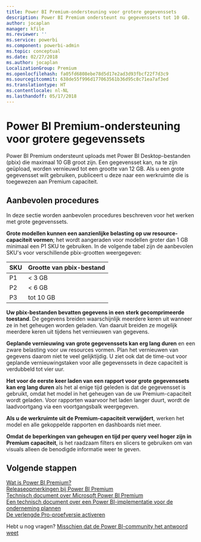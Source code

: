 ```yaml
---
title: Power BI Premium-ondersteuning voor grotere gegevenssets
description: Power BI Premium ondersteunt nu gegevenssets tot 10 GB.
author: jocaplan
manager: kfile
ms.reviewer: ''
ms.service: powerbi
ms.component: powerbi-admin
ms.topic: conceptual
ms.date: 02/27/2018
ms.author: jocaplan
LocalizationGroup: Premium
ms.openlocfilehash: fa05fd6808ebe78d5d17e2ad3d93fbcf22f7d3c9
ms.sourcegitcommit: 638de55f996d177063561b36d95c8c71ea7af3ed
ms.translationtype: HT
ms.contentlocale: nl-NL
ms.lasthandoff: 05/17/2018
---
```

# <a name="power-bi-premium-support-for-large-datasets"></a>Power BI Premium-ondersteuning voor grotere gegevenssets

Power BI Premium ondersteunt uploads met Power BI Desktop-bestanden (pbix) die maximaal 10 GB groot zijn. Een gegevensset kan, na te zijn geüpload, worden vernieuwd tot een grootte van 12 GB. Als u een grote gegevensset wilt gebruiken, publiceert u deze naar een werkruimte die is toegewezen aan Premium capaciteit.
 
## <a name="best-practices"></a>Aanbevolen procedures

In deze sectie worden aanbevolen procedures beschreven voor het werken met grote gegevenssets.

**Grote modellen kunnen een aanzienlijke belasting op uw resource-capaciteit vormen**; het wordt aangeraden voor modellen groter dan 1 GB minimaal een P1 SKU te gebruiken. In de volgende tabel zijn de aanbevolen SKU's voor verschillende pbix-grootten weergegeven:


   |SKU  |Grootte van pbix-bestand   |
   |---------|---------|
   |P1    | < 3 GB        |
   |P2    | < 6 GB        |
   |P3    | tot 10 GB   |



**Uw pbix-bestanden bevatten gegevens in een sterk gecomprimeerde toestand**. De gegevens breiden waarschijnlijk meerdere keren uit wanneer ze in het geheugen worden geladen. Van daaruit breiden ze mogelijk meerdere keren uit tijdens het vernieuwen van gegevens.

**Geplande vernieuwing van grote gegevenssets kan erg lang duren** en een zware belasting voor uw resources vormen. Plan het vernieuwen van gegevens daarom niet te veel gelijktijdig. U ziet ook dat de time-out voor geplande vernieuwingstaken voor alle gegevenssets in deze capaciteit is verdubbeld tot vier uur.

**Het voor de eerste keer laden van een rapport voor grote gegevenssets kan erg lang duren** als het al enige tijd geleden is dat de gegevensset is gebruikt, omdat het model in het geheugen van de uw Premium-capaciteit wordt geladen. Voor rapporten waarvoor het laden langer duurt, wordt de laadvoortgang via een voortgangsbalk weergegeven.

**Als u de werkruimte uit de Premium-capaciteit verwijdert**, werken het model en alle gekoppelde rapporten en dashboards niet meer.

**Omdat de beperkingen van geheugen en tijd per query veel hoger zijn in Premium capaciteit**, is het raadzaam filters en slicers te gebruiken om van visuals alleen de benodigde informatie weer te geven.

## <a name="next-steps"></a>Volgende stappen
[Wat is Power BI Premium?](service-premium.md)  
[Releaseopmerkingen bij Power BI Premium](service-premium-release-notes.md)  
[Technisch document over Microsoft Power BI Premium](https://aka.ms/pbipremiumwhitepaper)  
[Een technisch document over een Power BI-implementatie voor de onderneming plannen](https://aka.ms/pbienterprisedeploy)  
[De verlengde Pro-proefversie activeren](service-extended-pro-trial.md)  

Hebt u nog vragen? [Misschien dat de Power BI-community het antwoord weet](https://community.powerbi.com/)
